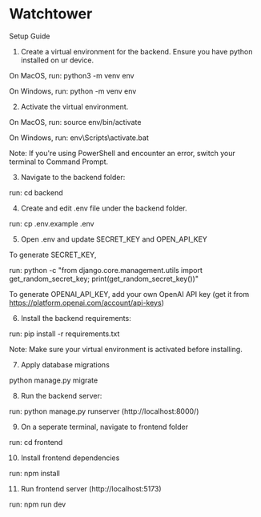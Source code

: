 # Watchtower

Setup Guide

1) Create a virtual environment for the backend. Ensure you have python installed on ur device.

On MacOS, run: python3 -m venv env

On Windows, run: python -m venv env

2) Activate the virtual environment.
   
On MacOS, run: source env/bin/activate

On Windows, run: env\Scripts\activate.bat

Note: If you're using PowerShell and encounter an error, switch your terminal to Command Prompt.

3) Navigate to the backend folder:
   
run: cd backend

4) Create and edit .env file under the backend folder.

run: cp .env.example .env

5) Open .env and update SECRET_KEY and OPEN_API_KEY

To generate SECRET_KEY, 

run: python -c "from django.core.management.utils import get_random_secret_key; print(get_random_secret_key())"

To generate OPENAI_API_KEY, add your own OpenAI API key (get it from https://platform.openai.com/account/api-keys)

6) Install the backend requirements:
   
run: pip install -r requirements.txt

Note: Make sure your virtual environment is activated before installing.

7) Apply database migrations

python manage.py migrate


8) Run the backend server:
   
run: python manage.py runserver (http://localhost:8000/)

9) On a seperate terminal, navigate to frontend folder

run: cd frontend

10) Install frontend dependencies

run: npm install

11) Run frontend server (http://localhost:5173) 

run: npm run dev
